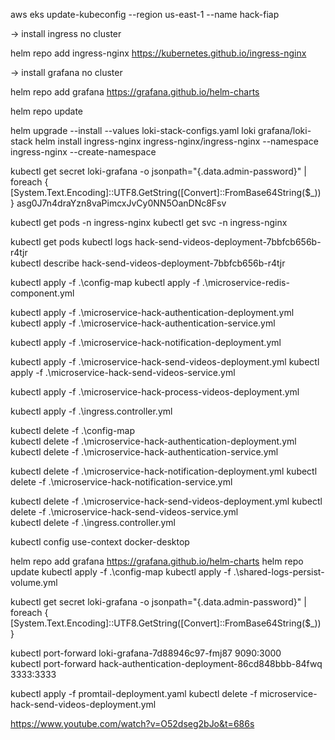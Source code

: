 aws eks update-kubeconfig --region us-east-1 --name hack-fiap      

-> install ingress no cluster

helm repo add ingress-nginx https://kubernetes.github.io/ingress-nginx

-> install grafana no cluster

helm repo add grafana https://grafana.github.io/helm-charts

helm repo update

helm upgrade --install --values loki-stack-configs.yaml loki grafana/loki-stack
helm install ingress-nginx ingress-nginx/ingress-nginx --namespace ingress-nginx --create-namespace
<!-- helm install grafana grafana/grafana --namespace grafana --create-namespace -->

<!-- Pegar senha do grafana -->
kubectl get secret  loki-grafana -o jsonpath="{.data.admin-password}" | foreach { [System.Text.Encoding]::UTF8.GetString([Convert]::FromBase64String($_)) }
asg0J7n4draYzn8vaPimcxJvCy0NN5OanDNc8Fsv

<!-- Verify nginx -->
kubectl get pods -n ingress-nginx
kubectl get svc -n ingress-nginx

<!-- comandos -->

kubectl get pods 
kubectl logs hack-send-videos-deployment-7bbfcb656b-r4tjr  
kubectl describe hack-send-videos-deployment-7bbfcb656b-r4tjr  


<!-- install configs -->
kubectl apply -f .\config-map
kubectl apply -f .\microservice-redis-component.yml

<!-- kubectl create namespace monitoring -->
<!-- kubectl apply -f .\shared-logs-persist-volume.yml -->

kubectl apply -f .\microservice-hack-authentication-deployment.yml
kubectl apply -f .\microservice-hack-authentication-service.yml

kubectl apply -f .\microservice-hack-notification-deployment.yml
<!-- kubectl apply -f .\microservice-hack-notification-service.yml    -->


kubectl apply -f .\microservice-hack-send-videos-deployment.yml
kubectl apply -f .\microservice-hack-send-videos-service.yml

kubectl apply -f .\microservice-hack-process-videos-deployment.yml

kubectl apply -f .\ingress.controller.yml


<!-- unistall configs -->
kubectl delete -f .\config-map   
kubectl delete -f .\microservice-hack-authentication-deployment.yml
kubectl delete -f .\microservice-hack-authentication-service.yml   

kubectl delete -f .\microservice-hack-notification-deployment.yml
kubectl delete -f .\microservice-hack-notification-service.yml   

kubectl delete -f .\microservice-hack-send-videos-deployment.yml
kubectl delete -f .\microservice-hack-send-videos-service.yml   
kubectl delete -f .\ingress.controller.yml


<!-- back to your k8s local configuration -->
kubectl config use-context docker-desktop  




helm repo add grafana https://grafana.github.io/helm-charts
helm repo update
kubectl apply -f .\config-map 
kubectl apply -f .\shared-logs-persist-volume.yml

<!-- Pegar senha do grafana -->
kubectl get secret  loki-grafana -o jsonpath="{.data.admin-password}" | foreach { [System.Text.Encoding]::UTF8.GetString([Convert]::FromBase64String($_)) }

kubectl port-forward loki-grafana-7d88946c97-fmj87   9090:3000  
kubectl port-forward hack-authentication-deployment-86cd848bbb-84fwq   3333:3333 

kubectl apply -f promtail-deployment.yaml 
kubectl delete -f microservice-hack-send-videos-deployment.yml 


https://www.youtube.com/watch?v=O52dseg2bJo&t=686s


